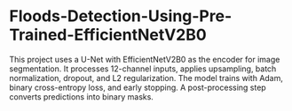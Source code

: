 # Floods-Detection-Using-Pre-Trained-EfficientNetV2B0
This project uses a U-Net with EfficientNetV2B0 as the encoder for image segmentation. It processes 12-channel inputs, applies upsampling, batch normalization, dropout, and L2 regularization. The model trains with Adam, binary cross-entropy loss, and early stopping. A post-processing step converts predictions into binary masks.
